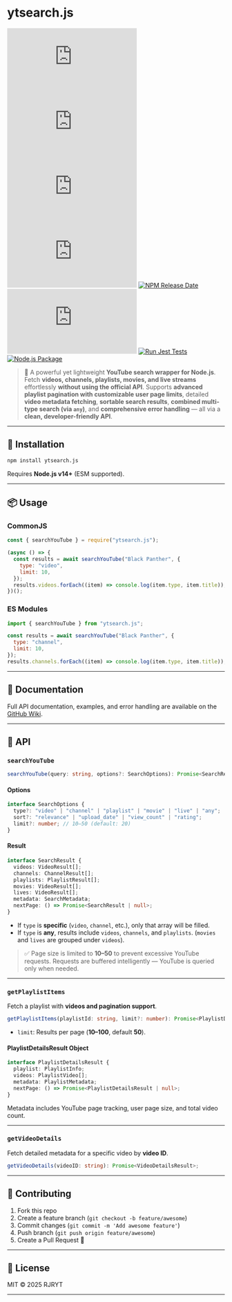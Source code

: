 # ytsearch.js

[![NPM Version][npm-version-image]][npm-url]
[![NPM Downloads][npm-downloads-image]][npm-downloads-url]
[![NPM Install Size][npm-install-size-image]][npm-install-size-url]
[![NPM License][npm-license]][npm-url]
[![NPM Release Date][npm-last-update]][npm-url]
[![NPM Type Definitions][npm-ts-support]][npm-url]
[![Run Jest Tests][github-actions-test-image]][github-actions-test-url]
[![Node.js Package][github-actions-npm-publish-image]][github-actions-npm-publish-url]

> 🔎 A powerful yet lightweight **YouTube search wrapper for Node.js**. Fetch **videos, channels, playlists, movies, and live streams** effortlessly **without using the official API**. Supports **advanced playlist pagination with customizable user page limits**, detailed **video metadata fetching**, **sortable search results**, **combined multi-type search (via `any`)**, and **comprehensive error handling** — all via a **clean, developer-friendly API**.

---

## 🚀 Installation

```bash
npm install ytsearch.js
```

Requires **Node.js v14+** (ESM supported).

---

## 📦 Usage

### CommonJS

```js
const { searchYouTube } = require("ytsearch.js");

(async () => {
  const results = await searchYouTube("Black Panther", {
    type: "video",
    limit: 10,
  });
  results.videos.forEach((item) => console.log(item.type, item.title));
})();
```

### ES Modules

```js
import { searchYouTube } from "ytsearch.js";

const results = await searchYouTube("Black Panther", {
  type: "channel",
  limit: 10,
});
results.channels.forEach((item) => console.log(item.type, item.title));
```

---

## 📑 Documentation

Full API documentation, examples, and error handling are available on the [GitHub Wiki](https://github.com/RJRYT/ytsearch.js/wiki).

---

## 📑 API

### `searchYouTube`

```ts
searchYouTube(query: string, options?: SearchOptions): Promise<SearchResult>;
```

#### Options

```ts
interface SearchOptions {
  type?: "video" | "channel" | "playlist" | "movie" | "live" | "any";
  sort?: "relevance" | "upload_date" | "view_count" | "rating";
  limit?: number; // 10–50 (default: 20)
}
```

#### Result

```ts
interface SearchResult {
  videos: VideoResult[];
  channels: ChannelResult[];
  playlists: PlaylistResult[];
  movies: VideoResult[];
  lives: VideoResult[];
  metadata: SearchMetadata;
  nextPage: () => Promise<SearchResult | null>;
}
```

* If `type` is **specific** (`video`, `channel`, etc.), only that array will be filled.
* If `type` is **any**, results include `videos`, `channels`, and `playlists`. (`movies` and `lives` are grouped under `videos`).

> ✅ Page size is limited to **10–50** to prevent excessive YouTube requests. Requests are buffered intelligently — YouTube is queried only when needed.

---

### `getPlaylistItems`

Fetch a playlist with **videos and pagination support**.

```ts
getPlaylistItems(playlistId: string, limit?: number): Promise<PlaylistDetailsResult>;
```

* `limit`: Results per page (**10–100**, default **50**).

#### PlaylistDetailsResult Object

```ts
interface PlaylistDetailsResult {
  playlist: PlaylistInfo;
  videos: PlaylistVideo[];
  metadata: PlaylistMetadata;
  nextPage: () => Promise<PlaylistDetailsResult | null>;
}
```

Metadata includes YouTube page tracking, user page size, and total video count.

---

### `getVideoDetails`

Fetch detailed metadata for a specific video by **video ID**.

```ts
getVideoDetails(videoID: string): Promise<VideoDetailsResult>;
```

---

## 🤝 Contributing

1. Fork this repo
2. Create a feature branch (`git checkout -b feature/awesome`)
3. Commit changes (`git commit -m 'Add awesome feature'`)
4. Push branch (`git push origin feature/awesome`)
5. Create a Pull Request 🚀

---

## 📜 License

MIT © 2025 RJRYT

---

[npm-downloads-image]: https://badgen.net/npm/dm/ytsearch.js
[npm-downloads-url]: https://npmcharts.com/compare/ytsearch.js?minimal=true
[npm-install-size-image]: https://badgen.net/packagephobia/install/ytsearch.js
[npm-install-size-url]: https://packagephobia.com/result?p=ytsearch.js
[npm-url]: https://npmjs.org/package/ytsearch.js
[npm-version-image]: https://badgen.net/npm/v/ytsearch.js
[npm-license]: https://img.shields.io/npm/l/ytsearch.js
[npm-last-update]: https://img.shields.io/npm/last-update/ytsearch.js/latest?label=NPM%20Release%20Date
[npm-ts-support]: https://img.shields.io/npm/types/ytsearch.js
[github-actions-test-image]: https://github.com/RJRYT/ytsearch.js/actions/workflows/test.yml/badge.svg?branch=main
[github-actions-test-url]: https://github.com/RJRYT/ytsearch.js/actions/workflows/test.yml
[github-actions-npm-publish-image]: https://github.com/RJRYT/ytsearch.js/actions/workflows/npm-publish.yml/badge.svg
[github-actions-npm-publish-url]: https://github.com/RJRYT/ytsearch.js/actions/workflows/npm-publish.yml
